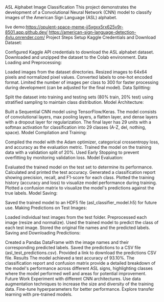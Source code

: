 ASL Alphabet Image Classification
This project demonstrates the development of a Convolutional Neural Network (CNN) model to classify images of the American Sign Language (ASL) alphabet.

live demo:https://opulent-space-meme-jj5xgxx5rx625v9r-8501.app.github.dev/
https://american-sign-language-detection-4ylu.onrender.com/
Project Steps
Setup Kaggle Credentials and Download Dataset:

Configured Kaggle API credentials to download the ASL alphabet dataset.
Downloaded and unzipped the dataset to the Colab environment.
Data Loading and Preprocessing:

Loaded images from the dataset directories.
Resized images to 64x64 pixels and normalized pixel values.
Converted labels to one-hot encoded format.
Limited the number of images per class to 300 for faster processing during development (can be adjusted for the final model).
Data Splitting:

Split the dataset into training and testing sets (80% train, 20% test) using stratified sampling to maintain class distribution.
Model Architecture:

Built a Sequential CNN model using TensorFlow/Keras.
The model consists of convolutional layers, max pooling layers, a flatten layer, and dense layers with a dropout layer for regularization.
The final layer has 29 units with a softmax activation for classification into 29 classes (A-Z, del, nothing, space).
Model Compilation and Training:

Compiled the model with the Adam optimizer, categorical crossentropy loss, and accuracy as the evaluation metric.
Trained the model on the training data with a validation split of 20%.
Used Early Stopping to prevent overfitting by monitoring validation loss.
Model Evaluation:

Evaluated the trained model on the test set to determine its performance.
Calculated and printed the test accuracy.
Generated a classification report showing precision, recall, and F1-score for each class.
Plotted the training history (accuracy and loss) to visualize model performance during training.
Plotted a confusion matrix to visualize the model's predictions against the true labels.
Model Saving:

Saved the trained model to an HDF5 file (asl_classifier_model.h5) for future use.
Making Predictions on Test Images:

Loaded individual test images from the test folder.
Preprocessed each image (resize and normalize).
Used the trained model to predict the class of each test image.
Stored the original file names and the predicted labels.
Saving and Downloading Predictions:

Created a Pandas DataFrame with the image names and their corresponding predicted labels.
Saved the predictions to a CSV file (asl_test_predictions.csv).
Provided a link to download the predictions CSV file.
Results
The model achieved a test accuracy of 93.10%.
The classification report and confusion matrix provide a detailed breakdown of the model's performance across different ASL signs, highlighting classes where the model performed well and areas for potential improvement.
Future Work
Experiment with different CNN architectures.
Use data augmentation techniques to increase the size and diversity of the training data.
Fine-tune hyperparameters for better performance.
Explore transfer learning with pre-trained models.
